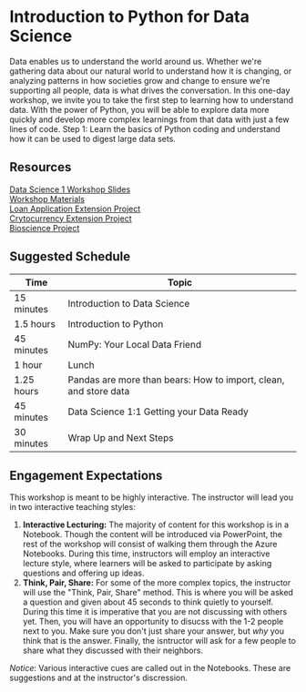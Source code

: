 # Introduction to Python for Data Science

Data enables us to understand the world around us. Whether we're gathering 
data about our natural world to understand how it is changing, or analyzing 
patterns in how societies grow and change to ensure we're supporting all 
people, data is what drives the conversation. In this one-day workshop, we 
invite you to take the first step to learning how to understand data. With 
the power of Python, you will be able to explore data more quickly and 
develop more complex learnings from that data with just a few lines of code. 
Step 1: Learn the basics of Python coding and understand how it can be used 
to digest large data sets.

## Resources
[Data Science 1 Workshop Slides](https://slidedecks.blob.core.windows.net/reactorslides/Data_Science_1.pptx)  
[Workshop Materials](/workshop-resources/data-science-and-machine-learning/Data_Science_1/workshop-materials)  
[Loan Application Extension Project](/workshop-resources/data-science-and-machine-learning/Data_Science_1/loan-project)  
[Crytocurrency Extension Project](/workshop-resources/data-science-and-machine-learning/Data_Science_1/cryptocurrency-project)  
[Bioscience Project](/workshop-resources/data-science-and-machine-learning/Data_Science_1/bioscience-project)  

## Suggested Schedule
| Time | Topic |
| ---- | ----- | 
| 15 minutes | Introduction to Data Science |
| 1.5 hours | Introduction to Python |
| 45 minutes | NumPy: Your Local Data Friend | 
| 1 hour | Lunch | 
| 1.25 hours | Pandas are more than bears: How to import, clean, and store data | 
| 45 minutes | Data Science 1:1 Getting your Data Ready | 
| 30 minutes | Wrap Up and Next Steps |

## Engagement Expectations
This workshop is meant to be highly interactive. The instructor will lead you in 
two interactive teaching styles:
1. **Interactive Lecturing:** The majority of content for this workshop is in a 
Notebook. Though the content will be introduced via PowerPoint, the rest of the 
workshop will consist of walking them through the Azure Notebooks. During this time, 
instructors will employ an interactive lecture style, where learners will be asked to 
participate by asking questions and offering up ideas.
2. **Think, Pair, Share:** For some of the more complex topics, the instructor will 
use the "Think, Pair, Share" method. This is where you will be asked a question and 
given about 45 seconds to think quietly to yourself. During this time it is imperative 
that you are not discussing with others yet. Then, you will have an opportunity to 
disucss with the 1-2 people next to you. Make sure you don't just share your answer, 
but *why* you think that is the answer. Finally, the isntructor will ask for a few 
people to share what they discussed with their neighbors. 

*Notice*: Various interactive cues are called out in the Notebooks. These are 
suggestions and at the instructor's discression.
